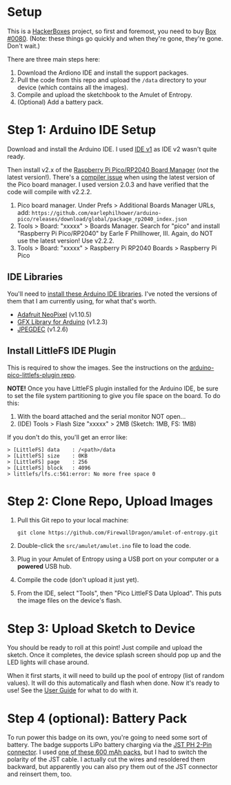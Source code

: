 # Setup

This is a [HackerBoxes](https://hackerboxes.com/) project, so first and foremost, you need to buy [Box #0080](https://hackerboxes.com/products/hackerbox-0080-entropy). (Note: these things go quickly and when they're gone, they're gone. Don't wait.)

There are three main steps here:

1. Download the Ardiono IDE and install the support packages.
2. Pull the code from this repo and upload the `/data` directory to your device (which contains all the images).
3. Compile and upload the sketchbook to the Amulet of Entropy.
4. (Optional) Add a battery pack.

# Step 1: Arduino IDE Setup

Download and install the Arduino IDE. I used [IDE v1](https://docs.arduino.cc/software/ide-v1) as IDE v2 wasn't quite ready.

Then install v2.x of the [Raspberry Pi Pico/RP2040 Board Manager](https://github.com/earlephilhower/arduino-pico/) (*not* the latest version!). There's a [compiler issue](https://github.com/FirewallDragon/amulet-of-entropy/issues/1) when using the latest version of the Pico board manager. I used version 2.0.3 and have verified that the code will compile with v2.2.2.

1. Pico board manager. Under Prefs > Additional Boards Manager URLs, add:  `https://github.com/earlephilhower/arduino-pico/releases/download/global/package_rp2040_index.json`
2. Tools > Board: "xxxxx" > Boards Manager. Search for "pico" and install "Raspberry Pi Pico/RP2040" by Earle F Phillhower, III. Again, do NOT use the latest version! Use v2.2.2.
3. Tools > Board: "xxxxx" > Raspberry Pi RP2040 Boards > Raspberry Pi Pico


## IDE Libraries

You'll need to [install these Arduino IDE libraries](https://docs.arduino.cc/software/ide-v1/tutorials/installing-libraries). I've noted the versions of them that I am currently using, for what that's worth.

* [Adafruit NeoPixel](https://github.com/adafruit/Adafruit_NeoPixel) (v1.10.5)
* [GFX Library for Arduino](https://github.com/moononournation/Arduino_GFX) (v1.2.3)
* [JPEGDEC](https://github.com/bitbank2/JPEGDEC) (v1.2.6)


## Install LittleFS IDE Plugin

This is required to show the images. See the instructions on the [arduino-pico-littlefs-plugin repo](https://github.com/earlephilhower/arduino-pico-littlefs-plugin).

**NOTE!** Once you have LittleFS plugin installed for the Arduino IDE, be sure to set the file system partitioning to give you file space on the board. To do this:

1. With the board attached and the serial monitor NOT open...
2. (IDE) Tools > Flash Size "xxxxx" > 2MB (Sketch: 1MB, FS: 1MB)

If you don't do this, you'll get an error like:

```
> [LittleFS] data    : /<path>/data
> [LittleFS] size    : 0KB
> [LittleFS] page    : 256
> [LittleFS] block   : 4096
> littlefs/lfs.c:561:error: No more free space 0
```

# Step 2: Clone Repo, Upload Images

1. Pull this Git repo to your local machine:

	`git clone https://github.com/FirewallDragon/amulet-of-entropy.git`

2. Double-click the `src/amulet/amulet.ino` file to load the code.
3. Plug in your Amulet of Entropy using a USB port on your computer or a **powered** USB hub.
4. Compile the code (don't upload it just yet).
5. From the IDE, select "Tools", then "Pico LittleFS Data Upload". This puts the image files on the device's flash.


# Step 3: Upload Sketch to Device

You should be ready to roll at this point! Just compile and upload the sketch. Once it completes, the device splash screen should pop up and the LED lights will chase around.

When it first starts, it will need to build up the pool of entropy (list of random values). It will do this automatically and flash when done. Now it's ready to use! See the [User Guide](UserGuide.md) for what to do with it.

# Step 4 (optional): Battery Pack

To run power this badge on its own, you're going to need some sort of battery. The badge supports LiPo battery charging via the [JST PH 2-Pin connector](https://www.adafruit.com/product/261). I used [one of these 600 mAh packs](https://smile.amazon.com/dp/B091FGPP8F?psc=1), but I had to switch the polarity of the JST cable. I actually cut the wires and resoldered them backward, but apparently you can also pry them out of the JST connector and reinsert them, too.

